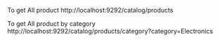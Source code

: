 
To get All product
http://localhost:9292/catalog/products

To get All product by category
http://localhost:9292/catalog/products/category?category=Electronics

